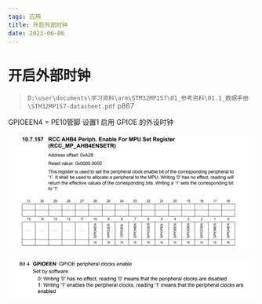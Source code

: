 ```yaml
---
tags: 应用
title: 开启外部时钟
date: 2023-06-06
---
```

# 开启外部时钟

> `D:\user\documents\学习资料\arm\STM32MP157\01_参考资料\01.1_数据手册\STM32MP157-datasheet.pdf`  p867

GPIOEEN4 = PE10管脚
设置1 启用 GPIOE 的外设时钟

![](assets/20230606225300674.png)

![](assets/20230606225309063.png)